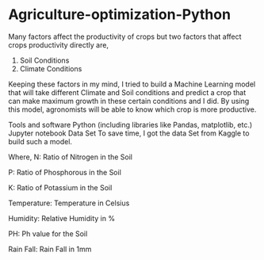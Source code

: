 # Agriculture-optimization-Python

Many factors affect the productivity of crops but two factors that affect crops productivity directly are,
1. Soil Conditions
2. Climate Conditions

Keeping these factors in my mind, I tried to build a Machine Learning model that will take different Climate and Soil conditions and predict a crop that can make maximum growth in these certain conditions and I did. By using this model, agronomists will be able to know which crop is more productive.

Tools and software
Python (including libraries like Pandas, matplotlib, etc.)
Jupyter notebook
Data Set
To save time, I got the data Set from Kaggle to build such a model.

Where,
N: Ratio of Nitrogen in the Soil

P: Ratio of Phosphorous in the Soil

K: Ratio of Potassium in the Soil

Temperature: Temperature in Celsius

Humidity: Relative Humidity in %

PH: Ph value for the Soil

Rain Fall: Rain Fall in 1mm
